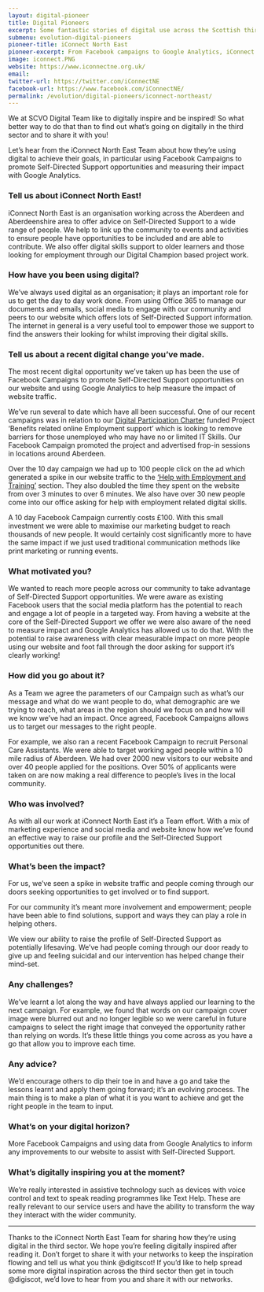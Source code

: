 ```yaml
---
layout: digital-pioneer
title: Digital Pioneers
excerpt: Some fantastic stories of digital use across the Scottish third sector. Read on to be inspired.
submenu: evolution-digital-pioneers
pioneer-title: iConnect North East
pioneer-excerpt: From Facebook campaigns to Google Analytics, iConnect North East tell us what digital has to offer.
image: iconnect.PNG
website: https://www.iconnectne.org.uk/
email:
twitter-url: https://twitter.com/iConnectNE
facebook-url: https://www.facebook.com/iConnectNE/
permalink: /evolution/digital-pioneers/iconnect-northeast/
---
```


We at SCVO Digital Team like to digitally inspire and be inspired! So what better way to do that than to find out what’s going on digitally in the third sector and to share it with you!

Let’s hear from the iConnect North East Team about how they’re using digital to achieve their goals, in particular using Facebook Campaigns to promote Self-Directed Support opportunities and measuring their impact with Google Analytics.

### Tell us about iConnect North East!

iConnect North East is an organisation working across the Aberdeen and Aberdeenshire area to offer advice on Self-Directed Support to a wide range of people. We help to link up the community to events and activities to ensure people have opportunities to be included and are able to contribute. We also offer digital skills support to older learners and those looking for employment through our Digital Champion based project work.

### How have you been using digital?

We’ve always used digital as an organisation; it plays an important role for us to get the day to day work done. From using Office 365 to manage our documents and emails, social media to engage with our community and peers to our website which offers lots of Self-Directed Support information. The internet in general is a very useful tool to empower those we support to find the answers their looking for whilst improving their digital skills.

### Tell us about a recent digital change you’ve made.

The most recent digital opportunity we’ve taken up has been the use of Facebook Campaigns to promote Self-Directed Support opportunities on our website and using Google Analytics to help measure the impact of website traffic.

We’ve run several to date which have all been successful. One of our recent campaigns was in relation to our <a target='_blank' href="https://digitalparticipation.scot/">Digital Participation Charter</a> funded Project ‘Benefits related online Employment support’ which is looking to remove barriers for those unemployed who may have no or limited IT Skills. Our Facebook Campaign promoted the project and advertised frop-in sessions in locations around Aberdeen.

Over the 10 day campaign we had up to 100 people click on the ad which generated a spike in our website traffic to the <a target='_blank' href="https://www.iconnectne.org.uk/how-we-can-help/life-in-the-community/help-with-training-and-employment/">‘Help with Employment and Training’</a> section. They also doubled the time they spent on the website from over 3 minutes to over 6 minutes. We also have over 30 new people come into our office asking for help with employment related digital skills.

A 10 day Facebook Campaign currently costs £100. With this small investment we were able to maximise our marketing budget to reach thousands of new people. It would certainly cost significantly more to have the same impact if we just used traditional communication methods like print marketing or running events.

### What motivated you?

We wanted to reach more people across our community to take advantage of Self-Directed Support opportunities. We were aware as existing Facebook users that the social media platform has the potential to reach and engage a lot of people in a targeted way. From having a website at the core of the Self-Directed Support we offer we were also aware of the need to measure impact and Google Analytics has allowed us to do that. With the potential to raise awareness with clear measurable impact on more people using our website and foot fall through the door asking for support it’s clearly working!

### How did you go about it?

As a Team we agree the parameters of our Campaign such as what’s our message and what do we want people to do, what demographic are we trying to reach, what areas in the region should we focus on and how will we know we’ve had an impact. Once agreed, Facebook Campaigns allows us to target our messages to the right people.

For example, we also ran a recent Facebook Campaign to recruit Personal Care Assistants. We were able to target working aged people within a 10 mile radius of Aberdeen. We had over 2000 new visitors to our website and over 40 people applied for the positions. Over 50% of applicants were taken on are now making a real difference to people’s lives in the local community.

### Who was involved?

As with all our work at iConnect North East it’s a Team effort. With a mix of marketing experience and social media and website know how we’ve found an effective way to raise our profile and the Self-Directed Support opportunities out there.

### What’s been the impact?

For us, we’ve seen a spike in website traffic and people coming through our doors seeking opportunities to get involved or to find support.

For our community it’s meant more involvement and empowerment; people have been able to find solutions, support and ways they can play a role in helping others.

We view our ability to raise the profile of Self-Directed Support as potentially lifesaving. We’ve had people coming through our door ready to give up and feeling suicidal and our intervention has helped change their mind-set.

### Any challenges?

We’ve learnt a lot along the way and have always applied our learning to the next campaign. For example, we found that words on our campaign cover image were blurred out and no longer legible so we were careful in future campaigns to select the right image that conveyed the opportunity rather than relying on words. It’s these little things you come across as you have a go that allow you to improve each time.

### Any advice?

We’d encourage others to dip their toe in and have a go and take the lessons learnt and apply them going forward; it’s an evolving process. The main thing is to make a plan of what it is you want to achieve and get the right people in the team to input.

### What’s on your digital horizon?

More Facebook Campaigns and using data from Google Analytics to inform any improvements to our website to assist with Self-Directed Support.

### What’s digitally inspiring you at the moment?

We’re really interested in assistive technology such as devices with voice control and text to speak reading programmes like Text Help. These are really relevant to our service users and have the ability to transform the way they interact with the wider community.

-----

Thanks to the iConnect North East Team for sharing how they’re using digital in the third sector. We hope you’re feeling digitally inspired after reading it. Don’t forget to share it with your networks to keep the inspiration flowing and tell us what you think @digitscot! If you’d like to help spread some more digital inspiration across the third sector then get in touch @digiscot, we’d love to hear from you and share it with our networks.
